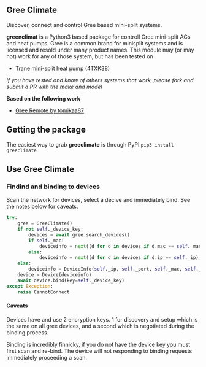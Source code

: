 ## Gree Climate

Discover, connect and control Gree based mini-split systems.

**greenclimat** is a Python3 based package for controll Gree mini-split ACs and heat pumps. Gree is a common brand for minisplit systems and is licensed and resold under many product names. This module may (or may not) work for any of those system, but has been tested on

- Trane mini-split heat pump (4TXK38)

_If you have tested and know of others systems that work, please fork and submit a PR with the make and model_

**Based on the following work**

- [Gree Remote by tomikaa87](https://github.com/tomikaa87/gree-remote)

## Getting the package

The easiest way to grab **greeclimate** is through PyPI
`pip3 install greeclimate`

## Use Gree Climate

### Findind and binding to devices

Scan the network for devices, select a decive and immediately bind. See the notes below for caveats.

```python
try:
    gree = GreeClimate()
    if not self._device_key:
        devices = await gree.search_devices()
        if self._mac:
            deviceinfo = next((d for d in devices if d.mac == self._mac), None)
        else:
            deviceinfo = next((d for d in devices if d.ip == self._ip), None)
    else:
        deviceinfo = DeviceInfo(self._ip, self._port, self._mac, self._name)
    device = Device(deviceinfo)
    await device.bind(key=self._device_key)
except Exception:
    raise CannotConnect
```

#### Caveats

Devices have and use 2 encryption keys. 1 for discovery and setup which is the same on all gree devices, and a second which is negotiated during the binding process.

Binding is incredibly finnicky, if you do not have the device key you must first scan and re-bind. The device will not responding to binding requests immediately proceeding a scan.
